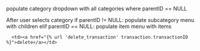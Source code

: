 populate category dropdown with all categories where parentID == NULL

After user selects category
if parentID != NULL:
	populate subcategory menu with children
elif parentID == NULL:
	populate item menu with items

	  <td><a href="{% url 'delete_transaction' transaction.transactionID %}">delete</a></td>